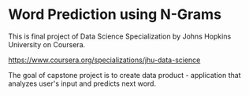 # Word Prediction using N-Grams

This is final project of Data Science Specialization by Johns Hopkins University on Coursera.

https://www.coursera.org/specializations/jhu-data-science

The goal of capstone project is to create data product - application that analyzes user's input and predicts next word. 
